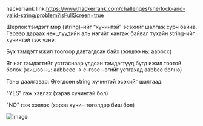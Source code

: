 hackerrank link:https://www.hackerrank.com/challenges/sherlock-and-valid-string/problem?isFullScreen=true

Шерлок тэмдэгт мөр (string)–ийг “хүчинтэй” эсэхийг шалгаж сурч байна. Тэрээр дараах нөхцлүүдийн аль нэгийг хангаж байвал тухайн string-ийг хүчинтэй гэж үзнэ:

Бүх тэмдэгт ижил тоогоор давтагдсан байх (жишээ нь: aabbcc)

Яг нэг тэмдэгтийг устгаснаар үлдсэн тэмдэгтүүд бүгд ижил тоотой болох (жишээ нь: aabbccc → c-гээс нэгийг устгахад aabbcc болно)

Таны даалгавар:
Өгөгдсөн string хүчинтэй эсэхийг шалгаад:

"YES" гэж хэвлэх (хэрэв хүчинтэй бол)

"NO" гэж хэвлэх (хэрэв хүчин төгөлдөр биш бол)

![image](https://github.com/user-attachments/assets/bb1b920e-57ab-40d1-ac77-bde7e13e00c5)

